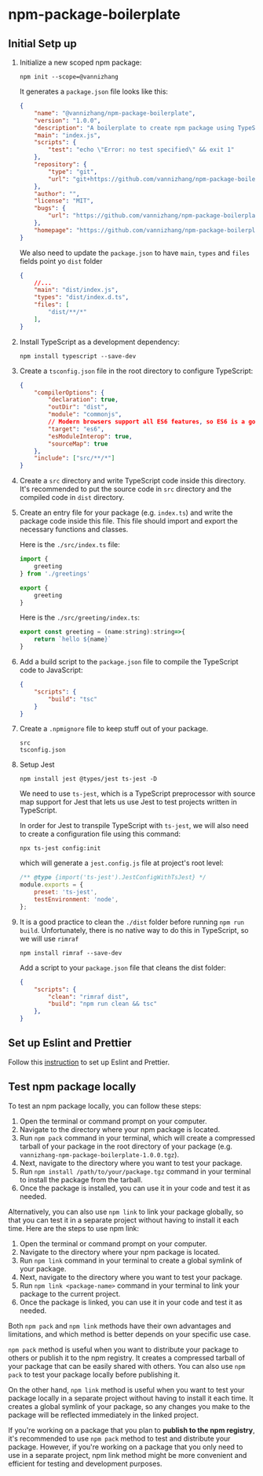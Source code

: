# npm-package-boilerplate

## Initial Setp up

1. Initialize a new scoped npm package:
    ```
    npm init --scope=@vannizhang
    ```

    It generates a `package.json` file looks like this:
    ```json
    {
        "name": "@vannizhang/npm-package-boilerplate",
        "version": "1.0.0",
        "description": "A boilerplate to create npm package using TypeScript",
        "main": "index.js",
        "scripts": {
            "test": "echo \"Error: no test specified\" && exit 1"
        },
        "repository": {
            "type": "git",
            "url": "git+https://github.com/vannizhang/npm-package-boilerplate.git"
        },
        "author": "",
        "license": "MIT",
        "bugs": {
            "url": "https://github.com/vannizhang/npm-package-boilerplate/issues"
        },
        "homepage": "https://github.com/vannizhang/npm-package-boilerplate#readme"
    }
    ```

    We also need to update the `package.json` to have `main`, `types` and `files` fields point yo `dist` folder
    ```json
    {   
        //...
        "main": "dist/index.js",
        "types": "dist/index.d.ts",
        "files": [
            "dist/**/*"
        ],
    }
    ```

2. Install TypeScript as a development dependency:
    ```
    npm install typescript --save-dev
    ```

3. Create a `tsconfig.json` file in the root directory to configure TypeScript:
    ```json
    {
        "compilerOptions": {
            "declaration": true,
            "outDir": "dist",
            "module": "commonjs",
            // Modern browsers support all ES6 features, so ES6 is a good choice. 
            "target": "es6",
            "esModuleInterop": true,
            "sourceMap": true
        },
        "include": ["src/**/*"]
    }
    ```

4. Create a `src` directory and write TypeScript code inside this directory. It's recommended to put the source code in `src` directory and the compiled code in `dist` directory.

5. Create an entry file for your package (e.g. `index.ts`) and write the package code inside this file. This file should import and export the necessary functions and classes.

   Here is the `./src/index.ts` file:
    ```js
    import {
        greeting
    } from './greetings'

    export {
        greeting
    }
    ```

    Here is the `./src/greeting/index.ts`:
    ```js
    export const greeting = (name:string):string=>{
        return `hello ${name}`
    }
    ```

6. Add a build script to the `package.json` file to compile the TypeScript code to JavaScript:
    ```json
    {
        "scripts": {
            "build": "tsc"
        }
    }
    ```

7. Create a `.npmignore` file to keep stuff out of your package.
    ```
    src
    tsconfig.json
    ```

8. Setup Jest  
    ```
    npm install jest @types/jest ts-jest -D
    ```

    We need to use `ts-jest`, which is a TypeScript preprocessor with source map support for Jest that lets us use Jest to test projects written in TypeScript. 
    
    In order for Jest to transpile TypeScript with `ts-jest`, we will also need to create a configuration file using this command:

    ```
    npx ts-jest config:init
    ```

    which will generate a `jest.config.js` file at project's root level:
    ```js
    /** @type {import('ts-jest').JestConfigWithTsJest} */
    module.exports = {
        preset: 'ts-jest',
        testEnvironment: 'node',
    };
    ```

9. It is a good practice to clean the `./dist` folder before running `npm run build`. Unfortunately, there is no native way to do this in TypeScript, so we will use `rimraf`

    ```
    npm install rimraf --save-dev
    ```

    Add a script to your `package.json` file that cleans the dist folder:

    ```json
    {
        "scripts": {
            "clean": "rimraf dist",
            "build": "npm run clean && tsc"
        },
    }
    ```
## Set up Eslint and Prettier
Follow this [instruction](https://github.com/vannizhang/resources/issues/21#issuecomment-1225997871) to set up Eslint and Prettier.


## Test npm package locally

To test an npm package locally, you can follow these steps:

1. Open the terminal or command prompt on your computer.
2. Navigate to the directory where your npm package is located.
3. Run `npm pack` command in your terminal, which will create a compressed tarball of your package in the root directory of your package (e.g. `vannizhang-npm-package-boilerplate-1.0.0.tgz`).
4. Next, navigate to the directory where you want to test your package.
5. Run `npm install /path/to/your/package.tgz` command in your terminal to install the package from the tarball.
6. Once the package is installed, you can use it in your code and test it as needed.

Alternatively, you can also use `npm link` to link your package globally, so that you can test it in a separate project without having to install it each time. Here are the steps to use npm link:

1. Open the terminal or command prompt on your computer.
2. Navigate to the directory where your npm package is located.
3. Run `npm link` command in your terminal to create a global symlink of your package.
4. Next, navigate to the directory where you want to test your package.
5. Run `npm link <package-name>` command in your terminal to link your package to the current project.
6. Once the package is linked, you can use it in your code and test it as needed.

Both `npm pack` and `npm link` methods have their own advantages and limitations, and which method is better depends on your specific use case.

`npm pack` method is useful when you want to distribute your package to others or publish it to the npm registry. It creates a compressed tarball of your package that can be easily shared with others. You can also use `npm pack` to test your package locally before publishing it.

On the other hand, `npm link` method is useful when you want to test your package locally in a separate project without having to install it each time. It creates a global symlink of your package, so any changes you make to the package will be reflected immediately in the linked project.

If you're working on a package that you plan to **publish to the npm registry**, it's recommended to use `npm pack` method to test and distribute your package. However, if you're working on a package that you only need to use in a separate project, npm link method might be more convenient and efficient for testing and development purposes.